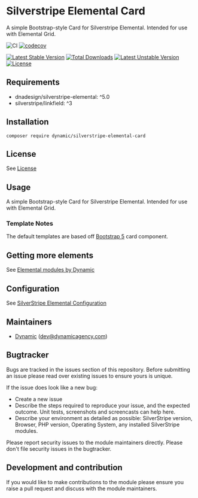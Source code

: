 # Silverstripe Elemental Card

A simple Bootstrap-style Card for Silverstripe Elemental. Intended for use with Elemental Grid.

![CI](https://github.com/dynamic/silverstripe-elemental-card/workflows/CI/badge.svg)
[![codecov](https://codecov.io/gh/dynamic/silverstripe-elemental-card/branch/master/graph/badge.svg)](https://codecov.io/gh/dynamic/silverstripe-elemental-card)

[![Latest Stable Version](https://poser.pugx.org/dynamic/silverstripe-elemental-card/v/stable)](https://packagist.org/packages/dynamic/silverstripe-elemental-card)
[![Total Downloads](https://poser.pugx.org/dynamic/silverstripe-elemental-card/downloads)](https://packagist.org/packages/dynamic/silverstripe-elemental-card)
[![Latest Unstable Version](https://poser.pugx.org/dynamic/silverstripe-elemental-card/v/unstable)](https://packagist.org/packages/dynamic/silverstripe-elemental-card)
[![License](https://poser.pugx.org/dynamic/silverstripe-elemental-card/license)](https://packagist.org/packages/dynamic/silverstripe-elemental-card)

## Requirements

* dnadesign/silverstripe-elemental: ^5.0
* silverstripe/linkfield: ^3

## Installation

`composer require dynamic/silverstripe-elemental-card`

## License

See [License](LICENSE.md)

## Usage

A simple Bootstrap-style Card for Silverstripe Elemental. Intended for use with Elemental Grid.

### Template Notes

The default templates are based off [Bootstrap 5](https://getbootstrap.com/) card component.

## Getting more elements

See [Elemental modules by Dynamic](https://github.com/orgs/dynamic/repositories?q=elemental&type=all&language=&sort=)

## Configuration

See [SilverStripe Elemental Configuration](https://github.com/silverstripe/silverstripe-elemental#configuration)

## Maintainers

 *  [Dynamic](https://www.dynamicagency.com) (<dev@dynamicagency.com>)

## Bugtracker
Bugs are tracked in the issues section of this repository. Before submitting an issue please read over
existing issues to ensure yours is unique.

If the issue does look like a new bug:

 - Create a new issue
 - Describe the steps required to reproduce your issue, and the expected outcome. Unit tests, screenshots
 and screencasts can help here.
 - Describe your environment as detailed as possible: SilverStripe version, Browser, PHP version,
 Operating System, any installed SilverStripe modules.

Please report security issues to the module maintainers directly. Please don't file security issues in the bugtracker.

## Development and contribution
If you would like to make contributions to the module please ensure you raise a pull request and discuss with the module maintainers.
